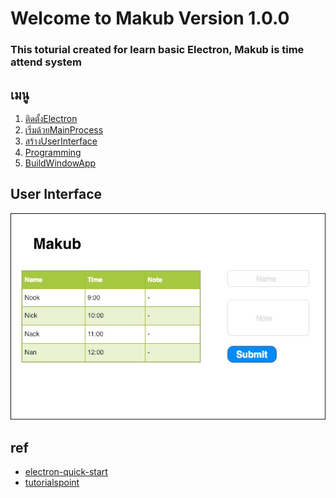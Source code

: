# Welcome to Makub Version 1.0.0
### This toturial created for learn basic Electron, Makub is time attend system

## เมนู

1) [ติดตั้งElectron](./docs/1_install.md)
2) [เริ่มด้วยMainProcess](./docs/2_start_main_process.md)
3) [สร้างUserInterface](./docs/3_render_process.md)
4) [Programming](./docs/4_programming.md)
5) [BuildWindowApp](./docs/5_BuildWinApp.md)

## User Interface
![ui](docs/UI.jpg)
## ref

- [electron-quick-start](https://electronjs.org/docs/tutorial/quick-start)
- [tutorialspoint](https://www.tutorialspoint.com/electron/)